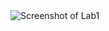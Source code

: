 <!---
this is my first readme.md file!
-->
<img alt="Screenshot of Lab1" src="//C://Users//91859//Downloads//COMP3111_Lab1_SS.png" title="COMP3111_Lab1" />